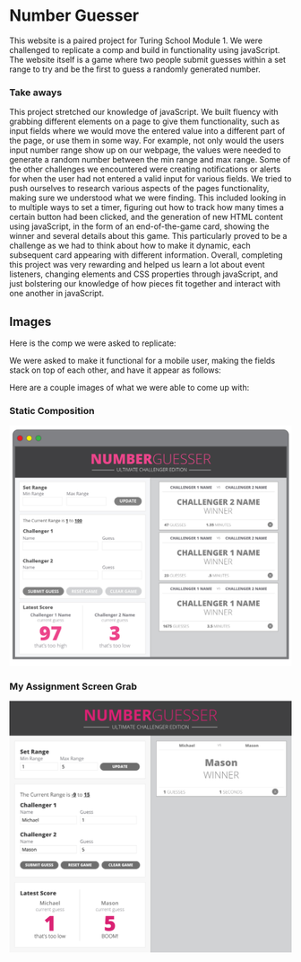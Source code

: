 # Number Guesser
This website is a paired project for Turing School Module 1. We were challenged to replicate a comp and build in functionality using javaScript. The website itself is a game where two people submit guesses within a set range to try and be the first to guess a randomly generated number.

### Take aways
This project stretched our knowledge of javaScript. We built fluency with grabbing different elements on a page to give them functionality, such as input fields where we would move the entered value into a different part of the page, or use them in some way. For example, not only would the users input number range show up on our webpage, the values were needed to generate a random number between the min range and max range. Some of the other challenges we encountered were creating notifications or alerts for when the user had not entered a valid input for various fields.
We tried to push ourselves to research various aspects of the pages functionality, making sure we understood what we were finding. This included looking in to multiple ways to set a timer, figuring out how to track how many times a certain button had been clicked, and the generation of new HTML content using javaScript, in the form of an end-of-the-game card, showing the winner and several details about this game. This particularly proved to be a challenge as we had to think about how to make it dynamic, each subsequent card appearing with different information.
Overall, completing this project was very rewarding and helped us learn a lot about event listeners, changing elements and CSS properties through javaScript, and just bolstering our knowledge of how pieces fit together and interact with one another in javaScript.
## Images
Here is the comp we were asked to replicate:

We were asked to make it functional for a mobile user, making the fields stack on top of each other, and have it appear as follows:

Here are a couple images of what we were able to come up with:

### Static Composition
![Static Composition 1 From Turing](images/assignment.jpg)

### My Assignment Screen Grab
![Screen Grab of My Assignment](images/live-site.png)
